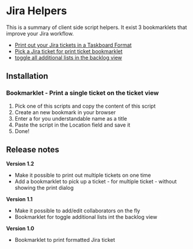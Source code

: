 # Jira Helpers

This is a summary of client side script helpers.
It exist 3 bookmarklets that improve your Jira workflow.

- [Print out your Jira tickets in a Taskboard Format](/xws/jira-ticket-print/raw/master/jira-ticket-print-bookmarklet.js)
- [Pick a Jira ticket for print ticket bookmarklet](/xws/jira-ticket-print/raw/master/jira-store-ticket-print-bookmarklet.js)
- [toggle all additional lists in the backlog view](/xws/jira-ticket-print/raw/master/jira-list-toggle-bookmarklet.js)

## Installation

### Bookmarklet - Print a single ticket on the ticket view

1. Pick one of this scripts and copy the content of this script
2. Create an new bookmark in your browser
3. Enter a for you understandable name as a title
4. Paste the script in the Location field and save it
5. Done!

## Release notes

**Version 1.2**

- Make it possible to print out multiple tickets on one time
- Add a bookmarklet to pick up a ticket - for multiple ticket - without showing the print dialog

**Version 1.1**

- Make it possible to add/edit collaborators on the fly
- Bookmarklet for toggle additional lists int the backlog view

**Version 1.0**

- Bookmarklet to print formatted Jira ticket
